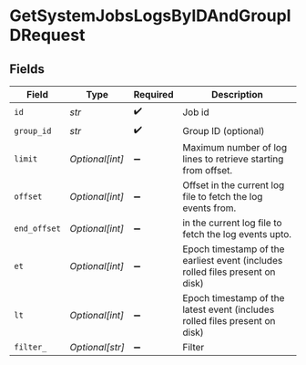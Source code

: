 # GetSystemJobsLogsByIDAndGroupIDRequest


## Fields

| Field                                                                         | Type                                                                          | Required                                                                      | Description                                                                   |
| ----------------------------------------------------------------------------- | ----------------------------------------------------------------------------- | ----------------------------------------------------------------------------- | ----------------------------------------------------------------------------- |
| `id`                                                                          | *str*                                                                         | :heavy_check_mark:                                                            | Job id                                                                        |
| `group_id`                                                                    | *str*                                                                         | :heavy_check_mark:                                                            | Group ID (optional)                                                           |
| `limit`                                                                       | *Optional[int]*                                                               | :heavy_minus_sign:                                                            | Maximum number of log lines to retrieve starting from offset.                 |
| `offset`                                                                      | *Optional[int]*                                                               | :heavy_minus_sign:                                                            | Offset in the current log file to fetch the log events from.                  |
| `end_offset`                                                                  | *Optional[int]*                                                               | :heavy_minus_sign:                                                            | in the current log file to fetch the log events upto.                         |
| `et`                                                                          | *Optional[int]*                                                               | :heavy_minus_sign:                                                            | Epoch timestamp of the earliest event (includes rolled files present on disk) |
| `lt`                                                                          | *Optional[int]*                                                               | :heavy_minus_sign:                                                            | Epoch timestamp of the latest event (includes rolled files present on disk)   |
| `filter_`                                                                     | *Optional[str]*                                                               | :heavy_minus_sign:                                                            | Filter                                                                        |